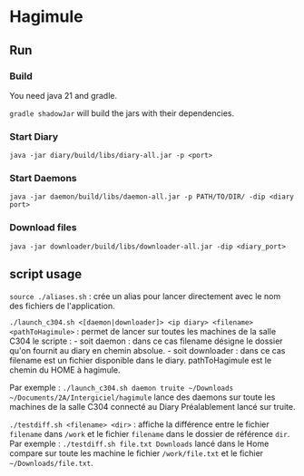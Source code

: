 # Hagimule

## Run

### Build

You need java 21 and gradle.

`gradle shadowJar` will build the jars with their dependencies.

### Start Diary

`java -jar diary/build/libs/diary-all.jar -p <port>`

### Start Daemons

`java -jar daemon/build/libs/daemon-all.jar -p PATH/TO/DIR/ -dip <diary port>`

### Download files

`java -jar downloader/build/libs/downloader-all.jar -dip <diary_port>`

## script usage

`source ./aliases.sh` : crée un alias pour lancer directement avec le nom des fichiers de l'application.


`./launch_c304.sh <[daemon|downloader]> <ip diary> <filename> <pathToHagimule>` : permet de lancer sur toutes les machines de la salle C304 le scripte :
    - soit daemon : dans ce cas filename désigne le dossier qu'on fournit au diary en chemin absolue.
    - soit downloader : dans ce cas filename est un fichier disponible dans le diary.
pathToHagimule est le chemin du HOME à hagimule.

Par exemple : `./launch_c304.sh daemon truite ~/Downloads ~/Documents/2A/Intergiciel/hagimule` lance des daemons sur toute les machines de la salle C304
connecté au Diary Préalablement lancé sur truite.


`./testdiff.sh <filename> <dir>` : affiche la différence entre le fichier `filename` dans `/work` et le fichier `filename` dans le dossier de référence `dir`.
Par exemple : `./testdiff.sh file.txt Downloads` lancé dans le Home compare sur toute les machine le fichier `/work/file.txt` et le fichier `~/Downloads/file.txt`.

